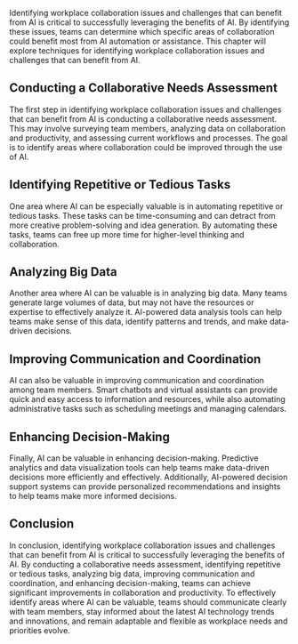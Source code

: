 
Identifying workplace collaboration issues and challenges that can benefit from AI is critical to successfully leveraging the benefits of AI. By identifying these issues, teams can determine which specific areas of collaboration could benefit most from AI automation or assistance. This chapter will explore techniques for identifying workplace collaboration issues and challenges that can benefit from AI.

Conducting a Collaborative Needs Assessment
-------------------------------------------

The first step in identifying workplace collaboration issues and challenges that can benefit from AI is conducting a collaborative needs assessment. This may involve surveying team members, analyzing data on collaboration and productivity, and assessing current workflows and processes. The goal is to identify areas where collaboration could be improved through the use of AI.

Identifying Repetitive or Tedious Tasks
---------------------------------------

One area where AI can be especially valuable is in automating repetitive or tedious tasks. These tasks can be time-consuming and can detract from more creative problem-solving and idea generation. By automating these tasks, teams can free up more time for higher-level thinking and collaboration.

Analyzing Big Data
------------------

Another area where AI can be valuable is in analyzing big data. Many teams generate large volumes of data, but may not have the resources or expertise to effectively analyze it. AI-powered data analysis tools can help teams make sense of this data, identify patterns and trends, and make data-driven decisions.

Improving Communication and Coordination
----------------------------------------

AI can also be valuable in improving communication and coordination among team members. Smart chatbots and virtual assistants can provide quick and easy access to information and resources, while also automating administrative tasks such as scheduling meetings and managing calendars.

Enhancing Decision-Making
-------------------------

Finally, AI can be valuable in enhancing decision-making. Predictive analytics and data visualization tools can help teams make data-driven decisions more efficiently and effectively. Additionally, AI-powered decision support systems can provide personalized recommendations and insights to help teams make more informed decisions.

Conclusion
----------

In conclusion, identifying workplace collaboration issues and challenges that can benefit from AI is critical to successfully leveraging the benefits of AI. By conducting a collaborative needs assessment, identifying repetitive or tedious tasks, analyzing big data, improving communication and coordination, and enhancing decision-making, teams can achieve significant improvements in collaboration and productivity. To effectively identify areas where AI can be valuable, teams should communicate clearly with team members, stay informed about the latest AI technology trends and innovations, and remain adaptable and flexible as workplace needs and priorities evolve.
